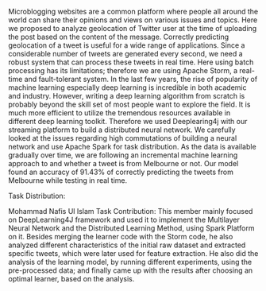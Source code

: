 Microblogging websites are a common platform where people all around the world can
share their opinions and views on various issues and topics. Here we proposed to analyze
geolocation of Twitter user at the time of uploading the post based on the content of the
message. Correctly predicting geolocation of a tweet is useful for a wide range of applications.
Since a considerable number of tweets are generated every second, we need a robust system
that can process these tweets in real time. Here using batch processing has its limitations;
therefore we are using Apache Storm, a real-time and fault-tolerant system. In the last few
years, the rise of popularity of machine learning especially deep learning is incredible in both
academic and industry. However, writing a deep learning algorithm from scratch is probably
beyond the skill set of most people want to explore the field. It is much more efficient to
utilize the tremendous resources available in different deep learning toolkit. Therefore we
used Deeplearing4j with our streaming platform to build a distributed neural network. We
carefully looked at the issues regarding high commutations of building a neural network
and use Apache Spark for task distribution. As the data is available gradually over time,
we are following an incremental machine learning approach to and whether a tweet is from
Melbourne or not. Our model found an accuracy of 91.43% of correctly predicting the tweets
from Melbourne while testing in real time.

Task Distribution:

Mohammad Nafis Ul Islam
Task Contribution: This member mainly focused on DeepLearning4J framework and used
it to implement the Multilayer Neural Network and the Distributed Learning Method, using
Spark Platform on it. Besides merging the learner code with the Storm code, he also analyzed
different characteristics of the initial raw dataset and extracted specific tweets, which were later
used for feature extraction. He also did the analysis of the learning model, by running different
experiments, using the pre-processed data; and finally came up with the results after choosing
an optimal learner, based on the analysis.
